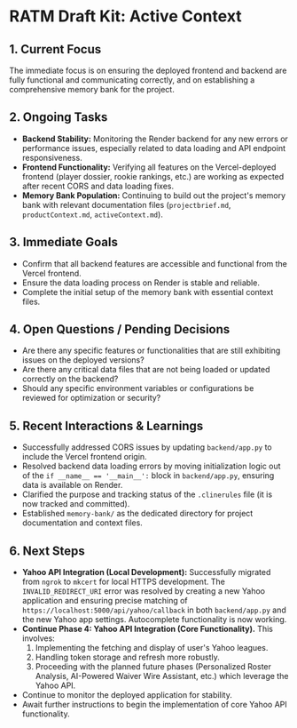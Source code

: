 # RATM Draft Kit: Active Context

## 1. Current Focus
The immediate focus is on ensuring the deployed frontend and backend are fully functional and communicating correctly, and on establishing a comprehensive memory bank for the project.

## 2. Ongoing Tasks
*   **Backend Stability:** Monitoring the Render backend for any new errors or performance issues, especially related to data loading and API endpoint responsiveness.
*   **Frontend Functionality:** Verifying all features on the Vercel-deployed frontend (player dossier, rookie rankings, etc.) are working as expected after recent CORS and data loading fixes.
*   **Memory Bank Population:** Continuing to build out the project's memory bank with relevant documentation files (`projectbrief.md`, `productContext.md`, `activeContext.md`).

## 3. Immediate Goals
*   Confirm that all backend features are accessible and functional from the Vercel frontend.
*   Ensure the data loading process on Render is stable and reliable.
*   Complete the initial setup of the memory bank with essential context files.

## 4. Open Questions / Pending Decisions
*   Are there any specific features or functionalities that are still exhibiting issues on the deployed versions?
*   Are there any critical data files that are not being loaded or updated correctly on the backend?
*   Should any specific environment variables or configurations be reviewed for optimization or security?

## 5. Recent Interactions & Learnings
*   Successfully addressed CORS issues by updating `backend/app.py` to include the Vercel frontend origin.
*   Resolved backend data loading errors by moving initialization logic out of the `if __name__ == '__main__':` block in `backend/app.py`, ensuring data is available on Render.
*   Clarified the purpose and tracking status of the `.clinerules` file (it is now tracked and committed).
*   Established `memory-bank/` as the dedicated directory for project documentation and context files.

## 6. Next Steps
*   **Yahoo API Integration (Local Development):** Successfully migrated from `ngrok` to `mkcert` for local HTTPS development. The `INVALID_REDIRECT_URI` error was resolved by creating a new Yahoo application and ensuring precise matching of `https://localhost:5000/api/yahoo/callback` in both `backend/app.py` and the new Yahoo app settings. Autocomplete functionality is now working.
*   **Continue Phase 4: Yahoo API Integration (Core Functionality).** This involves:
    1.  Implementing the fetching and display of user's Yahoo leagues.
    2.  Handling token storage and refresh more robustly.
    3.  Proceeding with the planned future phases (Personalized Roster Analysis, AI-Powered Waiver Wire Assistant, etc.) which leverage the Yahoo API.
*   Continue to monitor the deployed application for stability.
*   Await further instructions to begin the implementation of core Yahoo API functionality.
